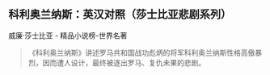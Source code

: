 ## 科利奥兰纳斯：英汉对照（莎士比亚悲剧系列）

威廉·莎士比亚  -  精品小说榜-世界名著

> 《科利奥兰纳斯》讲述罗马共和国战功彪炳的将军科利奥兰纳斯性格高傲暴烈，因而遭人设计，最终被逐出罗马、复仇未果的悲剧。
